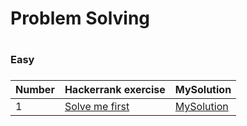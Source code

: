 <H1>Problem Solving<H1>

<H3>Easy<H3>

|Number| Hackerrank exercise | MySolution |
|------|---------------------|------------|
|1|[Solve me first](https://www.hackerrank.com/challenges/solve-me-first/problem)|[MySolution](../master/HackerrankProblemSolving/solve_me_fisrt_easy.h)|




